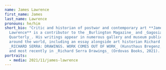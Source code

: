```yaml
---
name: James Lawrence
first_name: James
last_name: Lawrence
pronouns: he/him
short_bio: "Critic and historian of postwar and contemporary art **James
  Lawrence** is a contributor to the _Burlington Magazine_ and _Gagosian
  Quarterly_. His writings appear in numerous gallery and museum publications
  around the world, including an essay alongside art historian Richard Shiff in
  _RICHARD SERRA: DRAWINGS. WORK COMES OUT OF WORK_ (Kunsthaus Bregenz, 2008)
  and most recently in _Richard Serra Drawings_ (Ordovas Books, 2021). "
portraits:
  - media: 2021/11/james-lawrence
---
```

